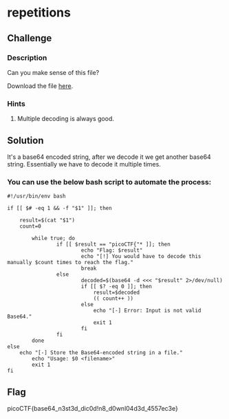 # repetitions

## Challenge

### Description

Can you make sense of this file?

Download the file [here](./enc_flag).

### Hints

1. Multiple decoding is always good.

## Solution

It's a base64 encoded string, after we decode it we get another base64 string. Essentially we have to decode it multiple times.

### You can use the below bash script to automate the process:

```
#!/usr/bin/env bash

if [[ $# -eq 1 && -f "$1" ]]; then

	result=$(cat "$1")
	count=0

        while true; do
                if [[ $result == "picoCTF{"* ]]; then
                        echo "Flag: $result"
                        echo "[!] You would have to decode this manually $count times to reach the flag."
                        break
                else
                        decoded=$(base64 -d <<< "$result" 2>/dev/null)
                        if [[ $? -eq 0 ]]; then
                            result=$decoded
                            (( count++ ))
                        else
                            echo "[-] Error: Input is not valid Base64."
                            exit 1
                        fi
                fi
        done
else
	echo "[-] Store the Base64-encoded string in a file."
        echo "Usage: $0 <filename>"
        exit 1
fi
```

## Flag

picoCTF{base64_n3st3d_dic0d!n8_d0wnl04d3d_4557ec3e}
